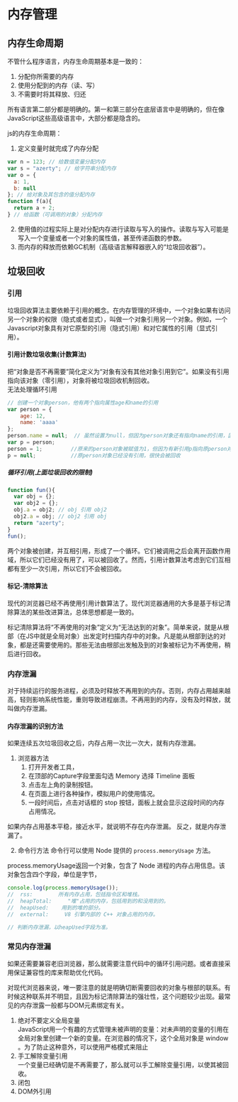 # 内存管理
## 内存生命周期
不管什么程序语言，内存生命周期基本是一致的：   

1. 分配你所需要的内存
2. 使用分配到的内存（读、写）
3. 不需要时将其释放、归还

所有语言第二部分都是明确的。第一和第三部分在底层语言中是明确的，但在像JavaScript这些高级语言中，大部分都是隐含的。

js的内存生命周期：

1. 定义变量时就完成了内存分配
```js
var n = 123; // 给数值变量分配内存
var s = "azerty"; // 给字符串分配内存
var o = {
  a: 1,
  b: null
}; // 给对象及其包含的值分配内存
function f(a){
  return a + 2;
} // 给函数（可调用的对象）分配内存
```
2. 使用值的过程实际上是对分配内存进行读取与写入的操作。读取与写入可能是写入一个变量或者一个对象的属性值，甚至传递函数的参数。
3. 而内存的释放而依赖GC机制（高级语言解释器嵌入的“垃圾回收器”）。

## 垃圾回收

### 引用
垃圾回收算法主要依赖于引用的概念。在内存管理的环境中，一个对象如果有访问另一个对象的权限（隐式或者显式），叫做一个对象引用另一个对象。例如，一个Javascript对象具有对它原型的引用（隐式引用）和对它属性的引用（显式引用）。

#### 引用计数垃圾收集(计数算法)
把“对象是否不再需要”简化定义为“对象有没有其他对象引用到它”。如果没有引用指向该对象（零引用），对象将被垃圾回收机制回收。      
无法处理循环引用

```js
// 创建一个对象person，他有两个指向属性age和name的引用
var person = {
    age: 12,
    name: 'aaaa'
};
person.name = null;  // 虽然设置为null，但因为person对象还有指向name的引用，因此name不会回收
var p = person;
person = 1;         //原来的person对象被赋值为1，但因为有新引用p指向原person对象，因此它不会被回收
p = null;           //原person对象已经没有引用，很快会被回收
```

##### 循环引用(上面垃圾回收的限制)
```js
function fun(){
  var obj = {};
  var obj2 = {};
  obj.a = obj2; // obj 引用 obj2
  obj2.a = obj; // obj2 引用 obj
  return "azerty";
}
fun();
```
两个对象被创建，并互相引用，形成了一个循环。它们被调用之后会离开函数作用域，所以它们已经没有用了，可以被回收了。然而，引用计数算法考虑到它们互相都有至少一次引用，所以它们不会被回收。

#### 标记-清除算法
现代的浏览器已经不再使用引用计数算法了。现代浏览器通用的大多是基于标记清除算法的某些改进算法，总体思想都是一致的。            

标记清除算法将“不再使用的对象”定义为“无法达到的对象”。简单来说，就是从根部（在JS中就是全局对象）出发定时扫描内存中的对象。凡是能从根部到达的对象，都是还需要使用的。那些无法由根部出发触及到的对象被标记为不再使用，稍后进行回收。


### 内存泄漏
对于持续运行的服务进程，必须及时释放不再用到的内存。否则，内存占用越来越高，轻则影响系统性能，重则导致进程崩溃。不再用到的内存，没有及时释放，就叫做内存泄漏。                     

#### 内存泄漏的识别方法
如果连续五次垃圾回收之后，内存占用一次比一次大，就有内存泄漏。

1. 浏览器方法
     1. 打开开发者工具，   
     2. 在顶部的Capture字段里面勾选 Memory   选择 Timeline 面板
     3. 点击左上角的录制按钮。
     4. 在页面上进行各种操作，模拟用户的使用情况。
     5. 一段时间后，点击对话框的 stop 按钮，面板上就会显示这段时间的内存占用情况。    

如果内存占用基本平稳，接近水平，就说明不存在内存泄漏。 反之，就是内存泄漏了。

2. 命令行方法
命令行可以使用 Node 提供的 `process.memoryUsage` 方法。                   

process.memoryUsage返回一个对象，包含了 Node 进程的内存占用信息。该对象包含四个字段，单位是字节，
```js
console.log(process.memoryUsage());
//  rss:        所有内存占用，包括指令区和堆栈。
//  heapTotal:     "堆"占用的内存，包括用到的和没用到的。
//  heapUsed:    用到的堆的部分。
//  external:     V8 引擎内部的 C++ 对象占用的内存。

// 判断内存泄漏，以heapUsed字段为准。
```

### 常见内存泄漏
如果还需要兼容老旧浏览器，那么就需要注意代码中的循环引用问题。或者直接采用保证兼容性的库来帮助优化代码。                 

对现代浏览器来说，唯一要注意的就是明确切断需要回收的对象与根部的联系。有时候这种联系并不明显，且因为标记清除算法的强壮性，这个问题较少出现。最常见的内存泄露一般都与DOM元素绑定有关。

1. 绝对不要定义全局变量      
JavaScript用一个有趣的方式管理未被声明的变量：对未声明的变量的引用在全局对象里创建一个新的变量。在浏览器的情况下，这个全局对象是 window 。为了防止这种意外，可以使用严格模式来阻止
2. 手工解除变量引用           
一个变量已经确切是不再需要了，那么就可以手工解除变量引用，以使其被回收。
3. 闭包     
4. DOM外引用                 
